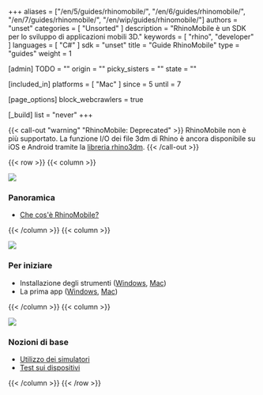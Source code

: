 ﻿+++
aliases = ["/en/5/guides/rhinomobile/", "/en/6/guides/rhinomobile/", "/en/7/guides/rhinomobile/", "/en/wip/guides/rhinomobile/"]
authors = "unset"
categories = [ "Unsorted" ]
description = "RhinoMobile è un SDK per lo sviluppo di applicazioni mobili 3D."
keywords = [ "rhino", "developer" ]
languages = [ "C#" ]
sdk = "unset"
title = "Guide RhinoMobile"
type = "guides"
weight = 1

[admin]
TODO = ""
origin = ""
picky_sisters = ""
state = ""

[included_in]
platforms = [ "Mac" ]
since = 5
until = 7

[page_options]
block_webcrawlers = true

[_build]
list = "never"
+++

{{< call-out "warning" "RhinoMobile: Deprecated" >}}
RhinoMobile non è più supportato. La funzione I/O dei file 3dm di Rhino è ancora disponibile su iOS e Android tramite la [libreria rhino3dm](https://github.com/mcneel/rhino3dm).
{{< /call-out >}}

{{< row >}}
{{< column >}}

<!--the .snagit project for this image can be found next to the image -->
[<img src="/images/rhinomobile-guides-col1.png">](/guides/rhinomobile/what-is-rhinomobile/)

### Panoramica

- [Che cos'è RhinoMobile?](/guides/rhinomobile/what-is-rhinomobile/)

{{< /column >}}
{{< column >}}

<!--the .snagit project for this image can be found next to the image -->
[<img src="/images/rhinomobile-guides-col2.png">](/guides/rhinomobile/installing-tools-windows/)

### Per iniziare

- Installazione degli strumenti ([Windows](/guides/rhinomobile/installing-tools-windows/), [Mac](/guides/rhinomobile/installing-tools-mac/))
- La prima app ([Windows](/guides/rhinomobile/your-first-app-windows/), [Mac](/guides/rhinomobile/your-first-app-mac/))

{{< /column >}}
{{< column >}}

<!--the .snagit project for this image can be found next to the image -->
[<img src="/images/rhinomobile-guides-col3.png">](/guides/rhinomobile/using-simulators/)

### Nozioni di base

- [Utilizzo dei simulatori](/guides/rhinomobile/using-simulators/)
- [Test sui dispositivi](/guides/rhinomobile/testing-on-devices/)

{{< /column >}}
{{< /row >}}
